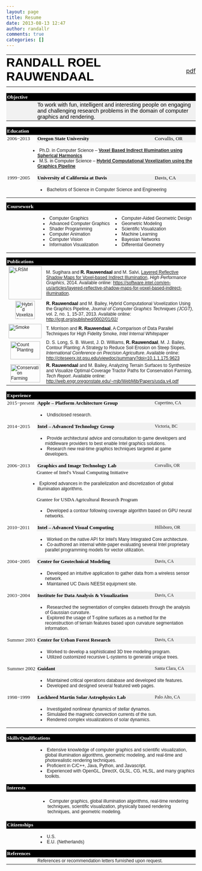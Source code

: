 ```yaml
---
layout: page
title: Resume
date: 2013-08-13 12:47
author: randallr
comments: true
categories: []
---
```

<table style="border:none;padding:0;margin-bottom:0;" border="0" cellspacing="0" cellpadding="0">
<tbody>
<tr>
<td style="border:none;color:#000000;background-color:transparent;padding:2px;padding-bottom:8px;padding-left:0;font-weight:bold;font-size:24pt;font-family:sans-serif;" colspan="2">RANDALL ROEL RAUWENDAAL</td>
<td style="border:none;color:#000000;padding:0;background-color:transparent;"><a href="https://randallr.files.wordpress.com/2013/08/randall_rauwendaal_2014_.pdf">pdf</a></td>
</tr>
</tbody>
</table>
<table style="border:none;padding:0;margin-bottom:0;" border="0" cellspacing="0" cellpadding="0">
<tbody>
<tr valign="top">
<td style="font-family:Verdana;font-size:10pt;font-weight:bold;border:none;background:#000000;color:#ffffff;padding:2px;" colspan="2" width="100%">Objective</td>
</tr>
<tr style="border:none;background:#f1f1f1;" valign="top">
<td style="border:none;color:#000000;" width="16%"></td>
<td style="border:none;color:#000000;padding:2px;font-family:Arial;font-size:11pt;">To work with fun, intelligent and interesting people on engaging and challenging research problems in the domain of computer graphics and rendering.</td>
</tr>
</tbody>
</table>
<table style="border:none;padding:0;margin-bottom:0;" border="0" cellspacing="0" cellpadding="0">
<tbody>
<tr style="border:none;" valign="top">
<td style="font-family:Verdana;font-size:10pt;font-weight:bold;border:none;background:#000000;color:#ffffff;padding:2px;" colspan="3" width="100%">Education</td>
</tr>
<tr style="border:none;" valign="top">
<td style="border:none;font-family:Verdana;font-size:10pt;padding:2px;" rowspan="2" valign="top" width="16%">2006−2013</td>
<td style="border:none;background:#f1f1f1;font-family:Verdana;font-size:10pt;font-weight:bold;color:#000000;padding:2px;" valign="top" width="62%">Oregon State University</td>
<td style="border:none;background:#f1f1f1;font-family:Tahoma;font-size:10pt;color:#000000;padding:2px;" valign="top" width="22%">Corvallis, OR</td>
</tr>
<tr>
<td style="border:none;background:transparent;padding:2px;" colspan="2" valign="top" width="84%">
<ul style="font-family:Arial;font-size:9pt;padding:0;">
	<li style="padding:0;list-style-position:inside;text-indent:-1em;">Ph.D. in Computer Science – <b style="color:#000000;"><a href="/phd-thesis/">Voxel Based Indirect Illumination using Spherical Harmonics</a></b></li>
	<li style="padding:0;list-style-position:inside;text-indent:-1em;">M.S. in Computer Science – <b style="color:#000000;"><a href="/masters-thesis/">Hybrid Computational Voxelization using the Graphics Pipeline</a></b></li>
</ul>
</td>
</tr>
<tr valign="top">
<td style="border:none;font-family:Verdana;font-size:10pt;padding:2px;" rowspan="2" width="16%">1999−2005</td>
<td style="border:none;background:#f1f1f1;font-family:Verdana;font-size:10pt;font-weight:bold;color:#000000;padding:2px;" width="62%">University of California at Davis</td>
<td style="border:none;background:#f1f1f1;font-family:Tahoma;font-size:10pt;color:#000000;padding:2px;" width="22%">Davis, CA</td>
</tr>
<tr>
<td style="border:none;background:transparent;padding:2px;" colspan="2" valign="top" width="84%">
<ul style="font-family:Arial;font-size:9pt;">
	<li style="padding:0;font-size:9pt;list-style-position:inside;text-indent:-1em;">Bachelors of Science in Computer Science and Engineering</li>
</ul>
</td>
</tr>
</tbody>
</table>
<table style="font-family:Arial;font-size:9pt;border:none;margin-bottom:0;" border="0" cellspacing="0" cellpadding="0">
<tbody>
<tr>
<td style="font-family:Verdana;border:none;font-size:10pt;font-weight:bold;background:#000000;color:#ffffff;padding:2px;" colspan="3" width="100%">Coursework</td>
</tr>
<tr valign="top">
<td style="border:none;" width="111"></td>
<td style="border:none;padding:2px;" width="267">
<ul>
	<li style="padding:0;list-style-position:inside;text-indent:-1em;">Computer Graphics</li>
	<li style="padding:0;list-style-position:inside;text-indent:-1em;">Advanced Computer Graphics</li>
	<li style="padding:0;list-style-position:inside;text-indent:-1em;">Shader Programming</li>
	<li style="padding:0;list-style-position:inside;text-indent:-1em;">Computer Animation</li>
	<li style="padding:0;list-style-position:inside;text-indent:-1em;">Computer Vision</li>
	<li style="padding:0;list-style-position:inside;text-indent:-1em;">Information Visualization</li>
</ul>
</td>
<td style="border:none;padding:2px;" width="313">
<ul>
	<li style="padding:0;list-style-position:inside;text-indent:-1em;">Computer-Aided Geometric Design</li>
	<li style="padding:0;list-style-position:inside;text-indent:-1em;">Geometric Modeling</li>
	<li style="padding:0;list-style-position:inside;text-indent:-1em;">Scientific Visualization</li>
	<li style="padding:0;list-style-position:inside;text-indent:-1em;">Machine Learning</li>
	<li style="padding:0;list-style-position:inside;text-indent:-1em;">Bayesian Networks</li>
	<li style="padding:0;list-style-position:inside;text-indent:-1em;">Differential Geometry</li>
</ul>
</td>
</tr>
</tbody>
</table>
<table style="font-family:Arial;font-size:9pt;border:none;margin-bottom:0;" border="0" cellspacing="0" cellpadding="0">
<tbody>
<tr>
<td style="font-family:Verdana;border:none;font-size:10pt;font-weight:bold;background:#000000;color:#ffffff;padding:2px;" colspan="3" width="100%">Publications</td>
</tr>
<tr>
<td style="border:none;" width="110" height="46"><img style="display:block;margin-left:auto;margin-right:auto;" src="http://randallr.files.wordpress.com/2014/05/teaser2.png" alt="LRSM" width="88" border="0" /></td>
<td style="border:none;" width="580">M. Sugihara and <b style="color:#000000;">R. Rauwendaal</b> and M. Salvi, <a title="Hybrid Computational Voxelization Using the Graphics Pipeline" href="http://rauwendaal.net/layered-reflective-shadow-maps-for-voxel-based-indirect-illumination/">Layered Reflective Shadow Maps for Voxel-based Indirect Illumination</a>, <i>High Performance Graphics</i>, 2014. Available online: <a href="https://software.intel.com/en-us/articles/layered-reflective-shadow-maps-for-voxel-based-indirect-illumination">https://software.intel.com/en-us/articles/layered-reflective-shadow-maps-for-voxel-based-indirect-illumination</a>.</td>
</tr>
<tr valign="top">
<td style="border:none;" width="110" height="46"><img style="display:block;margin-left:auto;margin-right:auto;" src="http://randallr.files.wordpress.com/2013/03/voxeldragon.png?w=630" alt="Hybrid Voxelization" width="52" height="48" border="0" /></td>
<td style="border:none;" width="580"><b style="color:#000000;">R. Rauwendaal</b> and M. Bailey, Hybrid Computational Voxelization Using the Graphics Pipeline, <i>Journal of Computer Graphics Techniques (JCGT)</i>, vol. 2, no. 1, 15-37, 2013. Available online: <a href="http://jcgt.org/published/0002/01/02/">http://jcgt.org/published/0002/01/02/</a></td>
</tr>
<tr valign="middle">
<td style="border:none;" width="110" height="41"><img style="display:block;margin-left:auto;margin-right:auto;" src="http://randallr.files.wordpress.com/2013/08/smoke.png" alt="Smoke" width="88" height="38" border="0" /></td>
<td style="border:none;" width="580">T. Morrison and <b style="color:#000000;">R. Rauwendaal</b>, A Comparison of Data Parallel Techniques for High Fidelity Smoke, <i>Intel Internal Whitepaper</i></td>
</tr>
<tr valign="middle">
<td style="border:none;" width="110"><img style="display:block;margin-left:auto;margin-right:auto;" src="http://randallr.files.wordpress.com/2013/03/terrain.png?w=630" alt="Count Planting" width="79" height="48" border="0" /></td>
<td style="border:none;" width="580">D. S. Long, S. B. Wuest, J. D. Williams, <b style="color:#000000;">R. Rauwendaal</b>, M. J. Bailey, Contour Planting: A Strategy to Reduce Soil Erosion on Steep Slopes, <i>International Conference on Precision Agriculture</i>. Available online: <a href="http://citeseerx.ist.psu.edu/viewdoc/summary?doi=10.1.1.175.9623">http://citeseerx.ist.psu.edu/viewdoc/summary?doi=10.1.1.175.9623</a></td>
</tr>
<tr valign="middle">
<td style="border:none;" width="110"><img style="display:block;margin-left:auto;margin-right:auto;" src="http://randallr.files.wordpress.com/2013/06/contourbasedneuralactivity.png?w=200" alt="Conservation Farming" width="79" height="48" border="0" /></td>
<td style="border:none;margin-bottom:0;" width="580"><b style="color:#000000;">R. Rauwendaal</b> and M. Bailey, Analyzing Terrain Surfaces to Synthesize and Visualize Optimal-Coverage Tractor Paths for Conservation Farming, <i>Tech Report</i>. Available online: <a href="http://web.engr.oregonstate.edu/~mjb/WebMjb/Papers/usda.v4.pdf">http://web.engr.oregonstate.edu/~mjb/WebMjb/Papers/usda.v4.pdf</a></td>
</tr>
</tbody>
</table>
<table style="border:none;margin-bottom:0;" border="0" cellspacing="0" cellpadding="0">
<tbody>
<tr>
<td style="font-family:Verdana;border:none;font-size:10pt;font-weight:bold;background:#000000;color:#ffffff;padding:2px;" colspan="3" width="100%">Experience</td>
</tr>
<tr valign="top">
<td style="border:none;font-family:Verdana;font-size:10pt;padding:2px;background-color:transparent;" rowspan="2" width="16%">2015−present</td>
<td style="border:none;background:#f1f1f1;font-family:Verdana;font-size:10pt;font-weight:bold;color:#000000;padding:2px;" width="62%">Apple – Platform Architecture Group</td>
<td style="border:none;background:#f1f1f1;font-family:Tahoma;font-size:9pt;padding:2px;" width="22%">Cupertino, CA</td>
</tr>
<tr>
<td style="border:none;background:transparent;padding:2px;" colspan="2" valign="top" width="84%">
<ul style="font-family:Arial;font-size:9pt;">
	<li style="padding:0;list-style-position:inside;text-indent:-1em;">Undisclosed research.</li>
</ul>
</td>
</tr>
<tr valign="top">
<td style="border:none;font-family:Verdana;font-size:10pt;padding:2px;background-color:transparent;" rowspan="2" width="16%">2014−2015</td>
<td style="border:none;background:#f1f1f1;font-family:Verdana;font-size:10pt;font-weight:bold;color:#000000;padding:2px;" width="62%">Intel – Advanced Technology Group</td>
<td style="border:none;background:#f1f1f1;font-family:Tahoma;font-size:9pt;padding:2px;" width="22%">Victoria, BC</td>
</tr>
<tr>
<td style="border:none;background:transparent;padding:2px;" colspan="2" valign="top" width="84%">
<ul style="font-family:Arial;font-size:9pt;">
	<li style="padding:0;list-style-position:inside;text-indent:-1em;">Provide architectural advice and consultation to game developers and middleware providers to best enable Intel graphics solutions.</li>
	<li style="padding:0;list-style-position:inside;text-indent:-1em;">Research new real-time graphics techniques targeted at game developers.</li>
</ul>
</td>
</tr>
<tr valign="top">
<td style="border:none;font-family:Verdana;font-size:10pt;padding:2px;background-color:transparent;" rowspan="5">2006−2013</td>
<td style="border:none;background:#f1f1f1;font-family:Verdana;font-size:10pt;font-weight:bold;color:#000000;padding:2px;">Graphics and Image Technology Lab</td>
<td style="border:none;background:#f1f1f1;font-family:Tahoma;font-size:9pt;padding:2px;">Corvallis, OR</td>
</tr>
<tr valign="top">
<td style="border:none;font-family:Tahoma;font-size:10pt;background:transparent;color:#000000;padding:0;" colspan="2" valign="top" width="84%">Grantee of Intel's Visual Computing Initiative</td>
</tr>
<tr valign="top">
<td style="border:none;padding:2px;" colspan="2" valign="top" width="84%">
<ul style="font-family:Arial;font-size:9pt;padding:0;">
	<li style="padding:0;list-style-position:inside;text-indent:-1em;">Explored advances in the parallelization and discretization of global illumination algorithms.</li>
</ul>
</td>
</tr>
<tr>
<td style="border:none;font-family:Tahoma;font-size:10pt;background:transparent;color:#000000;padding:0;" colspan="2" valign="top" width="84%">Grantee for USDA Agricultural Research Program</td>
</tr>
<tr valign="top">
<td style="border:none;padding:2px;" colspan="2" valign="top" width="84%">
<ul style="font-family:Arial;font-size:9pt;">
	<li style="padding:0;list-style-position:inside;text-indent:-1em;">Developed a contour following coverage algorithm based on GPU neural networks.</li>
</ul>
</td>
</tr>
<tr valign="top">
<td style="border:none;font-family:Verdana;font-size:10pt;padding:2px;background-color:transparent;" rowspan="2" width="16%">2010−2011</td>
<td style="border:none;background:#f1f1f1;font-family:Verdana;font-size:10pt;font-weight:bold;color:#000000;padding:2px;" width="62%">Intel – Advanced Visual Computing</td>
<td style="border:none;background:#f1f1f1;font-family:Tahoma;font-size:9pt;padding:2px;" width="22%">Hillsboro, OR</td>
</tr>
<tr>
<td style="border:none;padding:2px;" colspan="2" valign="top" width="84%">
<ul style="font-family:Arial;font-size:9pt;">
	<li style="padding:0;list-style-position:inside;text-indent:-1em;">Worked on the native API for Intel's Many Integrated Core architecture.</li>
	<li style="padding:0;list-style-position:inside;text-indent:-1em;">Co-authored an internal white-paper evaluating several Intel proprietary parallel programming models for vector utilization.</li>
</ul>
</td>
</tr>
<tr valign="top">
<td style="border:none;font-family:Verdana;font-size:10pt;padding:2px;background-color:transparent;" rowspan="2" width="16%">2004−2005</td>
<td style="border:none;background:#f1f1f1;font-family:Verdana;font-size:10pt;font-weight:bold;color:#000000;padding:2px;" width="62%">Center for Geotechnical Modeling</td>
<td style="border:none;background:#f1f1f1;font-family:Tahoma;font-size:9pt;padding:2px;" width="22%">Davis, CA</td>
</tr>
<tr>
<td style="border:none;padding:2px;" colspan="2" valign="top" width="84%">
<ul style="font-family:Arial;font-size:9pt;">
	<li style="padding:0;list-style-position:inside;text-indent:-1em;">Developed an intuitive application to gather data from a wireless sensor network.</li>
	<li style="padding:0;list-style-position:inside;text-indent:-1em;">Maintained UC Davis NEESit equipment site.</li>
</ul>
</td>
</tr>
<tr valign="top">
<td style="border:none;font-family:Verdana;font-size:10pt;padding:2px;background-color:transparent;" rowspan="2" width="16%">2003−2004</td>
<td style="border:none;background:#f1f1f1;font-family:Verdana;font-size:10pt;font-weight:bold;color:#000000;padding:2px;" width="62%">Institute for Data Analysis &amp; Visualization</td>
<td style="border:none;background:#f1f1f1;font-family:Tahoma;font-size:9pt;padding:2px;" width="22%">Davis, CA</td>
</tr>
<tr>
<td style="border:none;padding:2px;" colspan="2" valign="top" width="84%">
<ul style="font-family:Arial;font-size:9pt;">
	<li style="padding:0;list-style-position:inside;text-indent:-1em;">Researched the segmentation of complex datasets through the analysis of Gaussian curvature.</li>
	<li style="padding:0;list-style-position:inside;text-indent:-1em;">Explored the usage of T-spline surfaces as a method for the reconstruction of terrain features based upon curvature segmentation information.</li>
</ul>
</td>
</tr>
<tr valign="top">
<td style="border:none;font-family:Verdana;font-size:10pt;padding:2px;background-color:transparent;" rowspan="2" width="16%">Summer 2003</td>
<td style="border:none;background:#f1f1f1;font-family:Verdana;font-size:10pt;font-weight:bold;color:#000000;padding:2px;" width="62%">Center for Urban Forest Research</td>
<td style="border:none;background:#f1f1f1;font-family:Tahoma;font-size:9pt;padding:2px;" width="22%">Davis, CA</td>
</tr>
<tr>
<td style="border:none;padding:2px;" colspan="2" valign="top" width="84%">
<ul style="font-family:Arial;font-size:9pt;">
	<li style="padding:0;list-style-position:inside;text-indent:-1em;">Worked to develop a sophisticated 3D tree modeling program.</li>
	<li style="padding:0;list-style-position:inside;text-indent:-1em;">Utilized customized recursive L-systems to generate unique trees.</li>
</ul>
</td>
</tr>
<tr valign="top">
<td style="border:none;font-family:Verdana;font-size:10pt;padding:2px;background-color:transparent;" rowspan="2" width="16%">Summer 2002</td>
<td style="border:none;background:#f1f1f1;font-family:Verdana;font-size:10pt;font-weight:bold;color:#000000;padding:2px;" width="62%">Guidant</td>
<td style="border:none;background:#f1f1f1;font-family:Tahoma;font-size:9pt;padding:2px;" width="22%">Santa Clara, CA</td>
</tr>
<tr>
<td style="border:none;padding:2px;" colspan="2" valign="top" width="84%">
<ul style="font-family:Arial;font-size:9pt;">
	<li style="padding:0;list-style-position:inside;text-indent:-1em;">Maintained critical operations database and developed site features.</li>
	<li style="padding:0;list-style-position:inside;text-indent:-1em;">Developed and designed several featured web pages.</li>
</ul>
</td>
</tr>
<tr valign="top">
<td style="border:none;font-family:Verdana;font-size:10pt;padding:2px;background-color:transparent;" rowspan="2" width="16%">1998−1999</td>
<td style="border:none;background:#f1f1f1;font-family:Verdana;font-size:10pt;font-weight:bold;color:#000000;padding:2px;" width="62%">Lockheed Martin Solar Astrophysics Lab</td>
<td style="border:none;background:#f1f1f1;font-family:Tahoma;font-size:9pt;padding:2px;" width="22%">Palo Alto, CA</td>
</tr>
<tr>
<td style="border:none;padding:2px;" colspan="2" valign="top" width="84%">
<ul style="font-family:Arial;font-size:9pt;">
	<li style="padding:0;list-style-position:inside;text-indent:-1em;">Investigated nonlinear dynamics of stellar dynamos.</li>
	<li style="padding:0;list-style-position:inside;text-indent:-1em;">Simulated the magnetic convection currents of the sun.</li>
	<li style="padding:0;list-style-position:inside;text-indent:-1em;">Rendered complex visualizations of solar dynamics.</li>
</ul>
</td>
</tr>
</tbody>
</table>
<table style="border:none;margin-bottom:0;" border="0" width="691" cellspacing="0" cellpadding="0">
<tbody>
<tr>
<td style="font-family:Verdana;font-size:10pt;border:none;font-weight:bold;background:#000000;color:#ffffff;padding:2px;" colspan="2" align="left" valign="top" width="100%">Skills/Qualifications</td>
</tr>
<tr valign="top">
<td style="border:none;" width="16%"></td>
<td style="border:none;padding:2px;" width="84%">
<ul style="font-family:Arial;font-size:9pt;">
	<li style="padding:0;list-style-position:inside;text-indent:-1em;">Extensive knowledge of computer graphics and scientific visualization, global illumination algorithms, geometric modeling, and real-time and photorealistic rendering techniques.</li>
	<li style="padding:0;list-style-position:inside;text-indent:-1em;">Proficient in C/C++, Java, Python, and Javascript.</li>
	<li style="padding:0;list-style-position:inside;text-indent:-1em;">Experienced with OpenGL, DirectX, GLSL, CG, HLSL, and many graphics toolkits.</li>
</ul>
</td>
</tr>
<tr>
<td style="font-family:Verdana;font-size:10pt;font-weight:bold;border:none;background:#000000;color:#ffffff;padding:2px;" colspan="2" valign="top" width="100%">Interests</td>
</tr>
<tr valign="top">
<td style="border:none;" width="16%"></td>
<td style="border:none;padding:2px;" width="84%">
<ul>
	<li style="padding:0;list-style-position:inside;text-indent:-1em;font-family:Arial;font-size:9pt;">Computer graphics, global illumination algorithms, real-time rendering techniques, scientific visualization, physically based rendering techniques, and geometric modeling.</li>
</ul>
</td>
</tr>
<tr>
<td style="font-family:Verdana;font-size:10pt;font-weight:bold;border:none;background:#000000;color:#ffffff;padding:2px;" colspan="2" valign="top" width="100%">Citizenships</td>
</tr>
<tr valign="top">
<td style="border:none;" width="16%"></td>
<td style="border:none;padding:2px;" width="84%">
<ul style="font-family:Arial;font-size:9pt;">
	<li style="padding:0;list-style-position:inside;text-indent:-1em;">U.S.</li>
	<li style="padding:0;list-style-position:inside;text-indent:-1em;">E.U. (Netherlands)</li>
</ul>
</td>
</tr>
<tr>
<td style="font-family:Verdana;font-size:10pt;border:none;font-weight:bold;background:#000000;color:#ffffff;padding:2px;" colspan="2" valign="top" width="100%">References</td>
</tr>
<tr valign="top">
<td style="border:none;" width="16%"></td>
<td style="border:none;font-family:Arial;font-size:9pt;padding:2px;" width="84%">References or recommendation letters furnished upon request.</td>
</tr>
</tbody>
</table>
